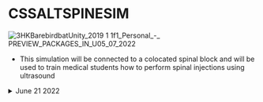 # CSSALTSPINESIM

![3HKBarebirdbatUnity_2019 1 1f1_Personal_-_ PREVIEW_PACKAGES_IN_U05_07_2022](https://user-images.githubusercontent.com/89361982/177398433-6384ce71-0b23-4752-b64a-47afee53ac7f.gif)

- This simulation will be connected to a colocated spinal block and will be used to train medical students how to perform spinal injections using ultrasound

<details>
<summary>
June 21 2022
</summary>
![39iPigeonUnity_2019 1 1f1_-_ PREVIEW_PACKAGES_IN_USE _-_pro12_06_2022](https://user-images.githubusercontent.com/89361982/173229976-fa6cf115-b7a6-4a3c-b3a4-0cb7265194f6.gif)
- ### Modifed versions of spine block needle and probe added and aligned
  - orgins alligned in blender, currently i believe there is no way to do it easily in unity
  - Replaced default ultrasound probe with ultrasound pressure prefab 
- ### Raycast controller now can trigger ultrasound visualization when it detects a collision
  - updated raycast controller no longer needs tags, works based on script objects
  - works by turning off ultrasound materials when not in contact
  - added oncolision boolean to turn off and on ultrasound visualization on collision, by default it is off
  - raycast controller influences classes in SMARTS_SDK.Ultrasound;
  - it may be worth considering including the source code for for the SMARTS-SDK.dll file maybe as a text file to avoid any conflicts 
  - currently the only way to see whats inside is by using a decompiler such as dotpeek
- ### Ultrasound materials
  - added bone ultrasound material and meshcolider to spinal block
  - added skin layer to skin on spinal block
  - added ultrasound matrial to needle color gray
  - added needle point collision detection
</details>


